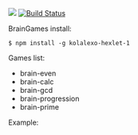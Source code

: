 <a href="https://codeclimate.com/github/AlexandrKoliukh/project-lvl1-s474/maintainability"><img src="https://api.codeclimate.com/v1/badges/b08eea1ba0e2ab6861ff/maintainability" /></a>
[![Build Status](https://travis-ci.org/AlexandrKoliukh/project-lvl1-s474.svg?branch=master)](https://travis-ci.org/AlexandrKoliukh/project-lvl1-s474)

BrainGames install:

    $ npm install -g kolalexo-hexlet-1 


Games list:

<ul>
    <li>brain-even</li>
    <li>brain-calc</li>
    <li>brain-gcd</li>
    <li>brain-progression</li>
    <li>brain-prime</li>
</ul>

Example:

<script id="asciicast-PcBqM9TiyaKSeTs78ZJLt72qI" src="https://asciinema.org/a/PcBqM9TiyaKSeTs78ZJLt72qI.js" data-cols="100" data-rows="15" data-preload="1" async>

</script>
